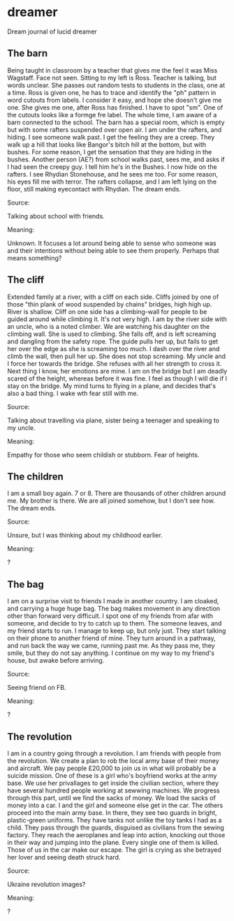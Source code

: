 dreamer
=======

Dream journal of lucid dreamer


The barn
--------

Being taught in classroom by a teacher that gives me the feel it was Miss Wagstaff. Face not seen. Sitting to my left is Ross. Teacher is talking, but words unclear. She passes out random tests to students in the class, one at a time. Ross is given one, he has to trace and identify the "ph" pattern in word cutouts from labels. I consider it easy, and hope she doesn't give me one. She gives me one, after Ross has finished. I have to spot "sm". One of the cutouts looks like a formge fre label. The whole time, I am aware of a barn connected to the school. The barn has a special room, which is empty but with some rafters suspended over open air. I am under the rafters, and hiding. I see someone walk past. I get the feeling they are a creep. They walk up a hill that looks like Bangor's bitch hill at the bottom, but with bushes. For some reason, I get the sensation that they are hiding in the bushes. Another person (AE?) from school walks past, sees me, and asks if I had seen the creepy guy. I tell him he's in the Bushes. I now hide on the rafters. I see Rhydian Stonehouse, and he sees me too. For some reason, his eyes fill me with terror. The rafters collapse, and I am left lying on the floor, still making eyecontact with Rhydian. The dream ends.

Source:

Talking about school with friends.

Meaning:

Unknown. It focuses a lot around being able to sense who someone was and their intentions without being able to see them properly. Perhaps that means something?


The cliff
---------

Extended family at a river, with a cliff on each side. Cliffs joined by one of those "thin plank of wood suspended by chains" bridges, high high up. River is shallow. Cliff on one side has a climbing-wall for people to be guided around while climbing it. It's not very high. I am by the river side with an uncle, who is a noted climber. We are watching his daughter on the climbing wall. She is used to climbing. She falls off, and is left screaming and dangling from the safety rope. The guide pulls her up, but fails to get her over the edge as she is screaming too much. I dash over the river and climb the wall, then pull her up. She does not stop screaming. My uncle and I force her towards the bridge. She refuses with all her strength to cross it. Next thing I know, her emotions are mine. I am on the bridge but I am deadly scared of the height, whereas before it was fine. I feel as though I will die if I stay on the bridge. My mind turns to flying in a plane, and decides that's also a bad thing. I wake wth fear still with me.

Source:

Talking about travelling via plane, sister being a teenager and speaking to my uncle.

Meaning:

Empathy for those who seem childish or stubborn. Fear of heights.

The children
------------

I am a small boy again. 7 or 8. There are thousands of other children around me. My brother is there. We are all joined somehow, but I don't see how. The dream ends.

Source:

Unsure, but I was thinking about my childhood earlier.

Meaning:

?

The bag
-------

I am on a surprise visit to friends I made in another country. I am cloaked, and carrying a huge huge bag. The bag makes movement in any direction other than forward very difficult. I spot one of my friends from afar with someone, and decide to try to catch up to them. The someone leaves, and my friend starts to run. I manage to keep up, but only just. They start talking on their phone to another friend of mine. They turn around in a pathway, and run back the way we came, running past me. As they pass me, they smile, but they do not say anything. I continue on my way to my friend's house, but awake before arriving.

Source:

Seeing friend on FB.

Meaning:

?

The revolution
--------------

I am in a country going through a revolution. I am friends with people from the revolution. We create a plan to rob the local army base of their money and aircraft. We pay people £20,000 to join us in what will probably be a suicide mission. One of these is a girl who's boyfriend works at the army base. We use her privallages to get inside the civilian section, where they have several hundred people working at sewwing machines. We progress through this part, until we find the sacks of money. We load the sacks of money into a car. I and the girl and someone else get in the car. The others proceed into the main army base. In there, they see two guards in bright, plastic-green uniforms. They have tanks not unlike the toy tanks I had as a child. They pass through the guards, disguised as civilians from the sewing factory. They reach the aeroplanes and leap into action, knocking out those in their way and jumping into the plane. Every single one of them is killed. Those of us in the car make our escape. The girl is crying as she betrayed her lover and seeing death struck hard. 

Source:

Ukraine revolution images?

Meaning:

?
